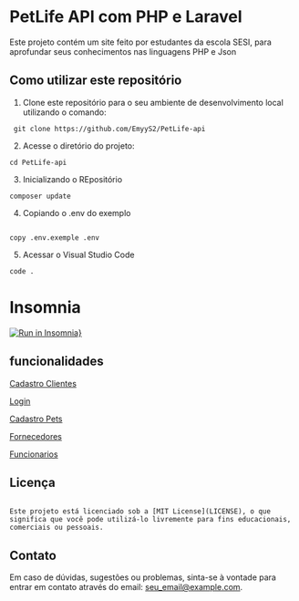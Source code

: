 # PetLife API com PHP e Laravel

Este projeto contém um site feito por estudantes da escola SESI, para aprofundar seus conhecimentos nas linguagens PHP e Json

## Como utilizar este repositório

1. Clone este repositório para o seu ambiente de desenvolvimento local utilizando o comando:
```
 git clone https://github.com/EmyyS2/PetLife-api
```
2. Acesse o diretório do projeto:
```
cd PetLife-api
```

3. Inicializando o REpositório
```
composer update
```
4. Copiando o .env do exemplo
```

copy .env.exemple .env
```

5. Acessar o Visual Studio Code
```
code .
```

# Insomnia

[![Run in Insomnia}](https://insomnia.rest/images/run.svg)](https://insomnia.rest/run/?label=PetLIFE&uri=https%3A%2F%2Fraw.githubusercontent.com%2FEmyyS2%2FPetLife-api%2Fmain%2Finsomnia.json%3Ftoken%3DGHSAT0AAAAAACGBYJPIIJMJOUR3TC4OZSKMZGSFYYA)

## funcionalidades
[Cadastro Clientes](README-Clientes.md)

[Login](README-Login.md)

[Cadastro Pets](README-Pet.md)

[Fornecedores](README-Fornecedores.md)

[Funcionarios](README-Funcionarios.md)

## Licença
```

Este projeto está licenciado sob a [MIT License](LICENSE), o que significa que você pode utilizá-lo livremente para fins educacionais, comerciais ou pessoais.
```

## Contato

Em caso de dúvidas, sugestões ou problemas, sinta-se à vontade para entrar em contato através do email: seu_email@example.com.


